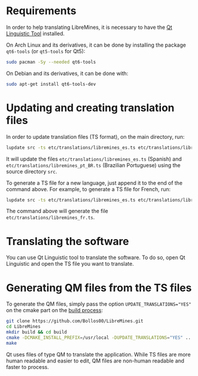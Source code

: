 # Requirements

In order to help translating LibreMines, it is necessary to have the [Qt Linguistic Tool](https://doc.qt.io/qt-5/qtlinguist-index.html) installed.

On Arch Linux and its derivatives, it can be done by installing the package `qt6-tools` (or `qt5-tools` for Qt5):
```sh
sudo pacman -Sy --needed qt6-tools
```

On Debian and its derivatives, it can be done with:
```sh
sudo apt-get install qt6-tools-dev
```

# Updating and creating translation files

In order to update translation files (TS format), on the main directory, run:
```sh
lupdate src -ts etc/translations/libremines_es.ts etc/translations/libremines_pt_BR.ts
```

It will update the files `etc/translations/libremines_es.ts` (Spanish) and `etc/translations/libremines_pt_BR.ts` (Brazilian Portuguese) using the source directory `src`.

To generate a TS file for a new language, just append it to the end of the command above. For example, to generate a TS file for French, run:
```sh
lupdate src -ts etc/translations/libremines_es.ts etc/translations/libremines_pt_BR.ts etc/translations/libremines_fr.ts
```

The command above will generate the file `etc/translations/libremines_fr.ts`.

# Translating the software

You can use Qt Linguistic tool to translate the software. To do so, open Qt Linguistic and open the TS file you want to translate.

# Generating QM files from the TS files

To generate the QM files, simply pass the option `UPDATE_TRANSLATIONS="YES"` on the cmake part on the [build process](https://github.com/Bollos00/LibreMines#building):

```sh
git clone https://github.com/Bollos00/LibreMines.git
cd LibreMines
mkdir build && cd build
cmake -DCMAKE_INSTALL_PREFIX=/usr/local -DUPDATE_TRANSLATIONS="YES" ..
make

```

Qt uses files of type QM to translate the application. While TS files are more human readable and easier to edit, QM files are non-human readable and faster to process.

